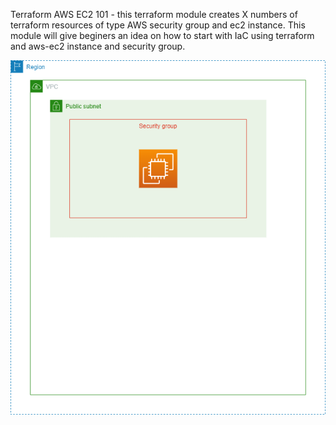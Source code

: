 Terraform AWS EC2 101 - this terraform module creates X numbers of terraform resources of type AWS security group and ec2 instance. This module will give beginers an idea on how to start with IaC using terraform and aws-ec2 instance and security group.

![My draw.io Diagram](./schema.png)